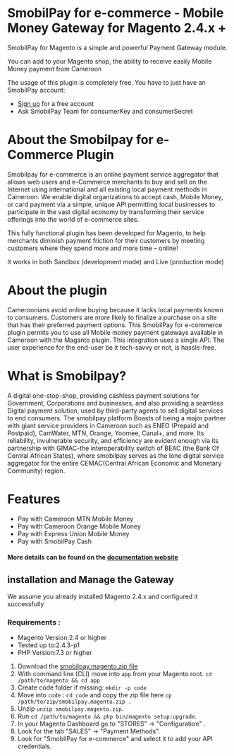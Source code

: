 # SmobilPay for e-commerce - Mobile Money Gateway for Magento 2.4.x +

SmobilPay for Magento is a simple and powerful Payment Gateway module.

You can add to your Magento shop, the ability to receive easily Mobile Money payment from Cameroon


The usage of this plugin is completely free. You have to just have an SmobilPay account:
* [Sign up](https://enkap.cm/) for a free account
* Ask SmobilPay Team for consumerKey and consumerSecret

# About the Smobilpay for e-Commerce Plugin
Smobilpay for e-commerce is an online payment service aggregator that allows web users and e-Commerce merchants to buy and sell on the Internet using international and all existing local payment methods in Cameroon.
We enable digital organizations to accept cash, Mobile Money, or card payment via a simple, unique API permitting local businesses to participate in the vast digital economy by transforming their service offerings into the world of e-commerce sites.

This fully functional plugin has been developed for Magento, to help merchants diminish payment friction for their customers by meeting customers where they spend more and more time – online!

It works in both Sandbox (development mode) and Live (production mode)

# About the plugin
Cameroonians avoid online buying because it lacks local payments known to consumers.
Customers are more likely to finalize a purchase on a site that has their preferred payment options. This SmobilPay for e-commerce plugin permits you to use all Mobile money payment gateways available in Cameroon with the Maganto plugin. This integration uses a single API. The user experience for the end-user be it tech-savvy or not, is hassle-free.

# What is Smobilpay?
A digital one-stop-shop, providing cashless payment solutions for Government, Corporations and businesses, and also providing a seamless Digital payment solution, used by third-party agents to sell digital services to end consumers.
The smobilpay platform Boasts of being a major partner with giant service providers in Cameroon such as ENEO (Prepaid and Postpaid), CamWater, MTN, Orange, Yoomee, Canal+, and more. Its reliability, invulnerable security, and efficiency are evident enough via its partnership with GIMAC-the interoperability switch of BEAC (the Bank Of Central African States), where smobilpay serves as the lone digital service aggregator for the entire CEMAC(Central African Economic and Monetary Community) region.


# Features

* Pay with Cameroon MTN Mobile Money
* Pay with Cameroon Orange Mobile Money
* Pay with Express Union Mobile Money
* Pay with SmobilPay Cash

#### More details can be found on the [documentation website](https://support.enkap.cm)


## installation and Manage the Gateway
We assume you already installed Magento 2.4.x and configured it successfully

### Requirements :
* Magento Version:2.4 or higher
* Tested up to:2.4.3-p1
* PHP Version:7.3 or higher

1. Download the [smobilpay.magento.zip file](https://github.com/camoo/smobilpay-for-magento/releases/download/1.0.0/smobilpay.magento.zip)
2. With command line (CLI) move into `app` from your Magento root. `cd /path/to/magento && cd app`
3. Create code folder if missing: `mkdir -p code`
4. Move into `code` : `cd code` and copy the zip file here `cp /path/to/zip/smobilpay.magento.zip .`
5. Unzip  `unzip smobilpay.magento.zip`.
6. Run `cd /path/to/magento && php bin/magento setup:upgrade`.
7. In your Magento Dashboard go to \"STORES\" -> \"Configuration\" .
8.  Look for the tab \"SALES\" -> \"Payment Methods\".
10. Look for \"SmobilPay for e-commerce\" and select it to add your API credentials.
